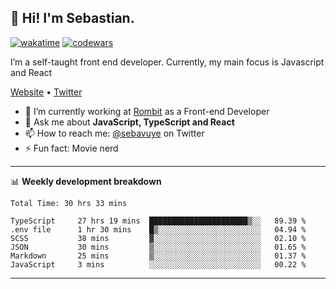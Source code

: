 ## 👋 Hi! I'm Sebastian.

[![wakatime](https://wakatime.com/badge/user/df0036c6-328a-4a39-be9b-e49417ed22a1.svg)](https://wakatime.com/@df0036c6-328a-4a39-be9b-e49417ed22a1)
[![codewars](https://www.codewars.com/users/sebavuye/badges/small)](https://www.codewars.com/users/sebavuye)

I’m a self-taught front end developer. Currently, my main focus is Javascript and React

[Website](https://sebastianvuye.be) • [Twitter](https://twitter.com/sebavuye)

- 🔭 I’m currently working at [Rombit](https://rombit.com/) as a Front-end Developer
- 💬 Ask me about **JavaScript, TypeScript and React**
- 📫 How to reach me: [@sebavuye](https://twitter.com/sebavuye) on Twitter
- ⚡ Fun fact: Movie nerd

-------

📊 **Weekly development breakdown**

<!--START_SECTION:waka-->

```text
Total Time: 30 hrs 33 mins

TypeScript     27 hrs 19 mins  ██████████████████████▒░░   89.39 %
.env file      1 hr 30 mins    █▒░░░░░░░░░░░░░░░░░░░░░░░   04.94 %
SCSS           38 mins         ▓░░░░░░░░░░░░░░░░░░░░░░░░   02.10 %
JSON           30 mins         ▒░░░░░░░░░░░░░░░░░░░░░░░░   01.65 %
Markdown       25 mins         ▒░░░░░░░░░░░░░░░░░░░░░░░░   01.37 %
JavaScript     3 mins          ░░░░░░░░░░░░░░░░░░░░░░░░░   00.22 %
```

<!--END_SECTION:waka-->
-------
